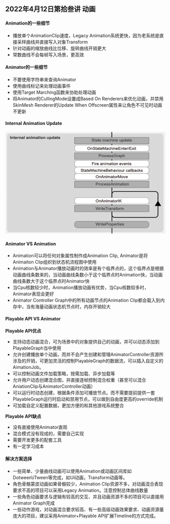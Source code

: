 ## 2022年4月12日第拾叁讲 动画 

#### Animation的一些细节

- 播放单个AnimationClip速度，Legacy Animation系统更快，因为老系统是直接采样曲线并直接写入对象Transform
- 针对动画的缩放曲线比位移、旋转曲线开销更大
- 常数曲线不会每帧写入场景，更高效

#### Animator的一些细节 

- 不要使用字符串来查询Animator
- 使用曲线标记来处理动画事件
- 使用Target Marching函数来协助处理动画
- 将Animator的CullingMode设置成Based On Renderers来优化动画，并禁用SkinMesh Renderer的Update When Offscreen属性来让角色不可见时动画不更新

#### Internal Animation Update

![13-0](../Documents/Pics/13-0.png)

#### Animator VS Animation 

- Animation可以将任何对象属性制作成Animation Clip, Animator是将Animaiton Clip组织到状态机流程图中使用
- Animation与Animator播放动画时的效率是有个临界点的，这个临界点是根据动画曲线条数来的，当动画曲线条数小于这个临界点时Animation快，当动画曲线条数大于这个临界点时Animator快
- 当Cpu核数较少时，Animation播放动画有优势，当Cpu核数较多时，Animator表现会更好
- Animator Controller Graph中的所有动画节点的Animation Clip都会载入到内存中，当有海量动画状态机节点时，内存开销较大

#### Playable API VS Animator 

**Playable API优点**

- 支持动态动画混合，可为场景中的对象提供自己的动画，并可以动态添加到PlayableGraph当中使用
- 允许创建播放单个动画，而并不会产生创建和管理AnimatorController资源所涉及的开销，可更加灵活的控制PlayableGraph的数据流，可以插入自定义的AimationJob。
- 可以控制动画文件加载策略，按需加载、异步加载等
- 允许用户动态创建混合图，并直接逐帧控制混合权重（甚至可以混合AniationClip与AnimatorController动画）
- 可以运行时动态创建，根据条件添加可播放节点。而不需要提前提供一套PlayableGraph运行时启动和禁用节点，可以做到自由度更高的override机制
- 可加载自定义配置数据，更加方便的和其他游戏系统整合

**Playable API缺点**

- 没有直接使用Animator直观
- 混合模式没有现成的，需要自己实现
- 需要开发更多的配套工具
- 有一定学习成本

#### 解决方案选择 

- 一些简单、少量曲线动画可以使用Animation或动画区间库如Dotween\iTween等完成，如UI动画，Transform动画等。
- 角色骨骼蒙皮动画如果骨骼较少，Animation Clip资源不多，对动画混合表现要求不高的项目可以采用Legacy Animation。注意控制总体曲线数量
- 一些角色动画要求与逻辑有较高的交互、并且动画资源不多的项目可以直接用Animator Graph完成
- 一些动作游戏，对动画混合要求较高、有一些高级动画效果要求、动画资源量庞大的项目，建议采用Animator+Playable API扩展Timeline的方式完成。